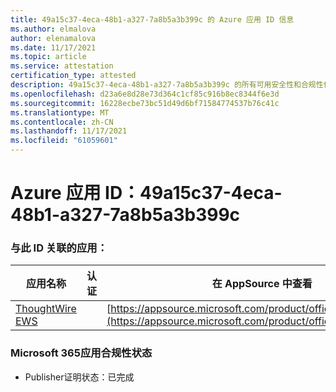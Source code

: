 ```yaml
---
title: 49a15c37-4eca-48b1-a327-7a8b5a3b399c 的 Azure 应用 ID 信息
ms.author: elmalova
author: elenamalova
ms.date: 11/17/2021
ms.topic: article
ms.service: attestation
certification_type: attested
description: 49a15c37-4eca-48b1-a327-7a8b5a3b399c 的所有可用安全性和合规性信息。
ms.openlocfilehash: d23a6e8d28e73d364c1cf85c916b8ec8344f6e3d
ms.sourcegitcommit: 16228ecbe73bc51d49d6bf71584774537b76c41c
ms.translationtype: MT
ms.contentlocale: zh-CN
ms.lasthandoff: 11/17/2021
ms.locfileid: "61059601"
---
```

# <a name="azure-app-id-49a15c37-4eca-48b1-a327-7a8b5a3b399c"></a>Azure 应用 ID：49a15c37-4eca-48b1-a327-7a8b5a3b399c


### <a name="apps-associated-with-this-id"></a>与此 ID 关联的应用：
| **应用名称** | **认证** | **在 AppSource 中查看** |
|--------------|---------------|-----------------------|
| [ThoughtWire EWS](https://docs.microsoft.com/microsoft-365-app-certification/forward/WA200003239) |  | [https://appsource.microsoft.com/product/office/WA200003239](https://appsource.microsoft.com/product/office/WA200003239) |

### <a name="microsoft-365-app-compliance-status"></a>Microsoft 365应用合规性状态
- Publisher证明状态：已完成
